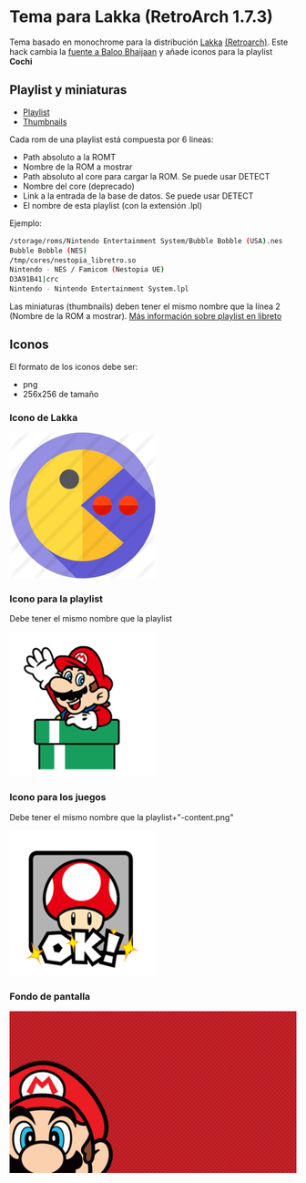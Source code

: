 # Tema para Lakka (RetroArch 1.7.3)

Tema basado en monochrome para la distribución [Lakka](http://www.lakka.tv/) [(Retroarch)](https://www.retroarch.com/). Este hack cambia la [fuente a Baloo Bhaijaan](https://fonts.google.com/specimen/Baloo+Bhaijaan) y añade iconos para la playlist **Cochi**

## Playlist y miniaturas

* [Playlist](storage/playlists/Cochi.lpl)
* [Thumbnails](storage/thumbnails/Cochi)

Cada rom de una playlist está compuesta por 6 lineas:

* Path absoluto a la ROMT
* Nombre de la ROM a mostrar
* Path absoluto al core para cargar la ROM. Se puede usar DETECT
* Nombre del core (deprecado)
* Link a la entrada de la base de datos. Se puede usar DETECT
* El nombre de esta playlist (con la extensión .lpl)

Ejemplo:

```bash
/storage/roms/Nintendo Entertainment System/Bubble Bobble (USA).nes
Bubble Bobble (NES)
/tmp/cores/nestopia_libretro.so
Nintendo - NES / Famicom (Nestopia UE)
D3A91B41|crc
Nintendo - Nintendo Entertainment System.lpl
```

Las miniaturas (thumbnails) deben tener el mismo nombre que la línea 2 (Nombre de la ROM a mostrar). [Más información sobre playlist en libreto](https://docs.libretro.com/guides/roms-playlists-thumbnails/)

## Iconos

El formato de los iconos debe ser:

* png
* 256x256 de tamaño

### Icono de Lakka

![](tmp/assets/xmb/custom/png/lakka.png)

### Icono para la playlist

Debe tener el mismo nombre que la playlist

![](tmp/assets/xmb/custom/png/Cochi.png)

### Icono para los juegos

Debe tener el mismo nombre que la playlist+"-content.png"

![](tmp/assets/xmb/custom/png/Cochi-content.png)

### Fondo de pantalla

![](tmp/assets/wallpapers/5YK43U9.jpg)